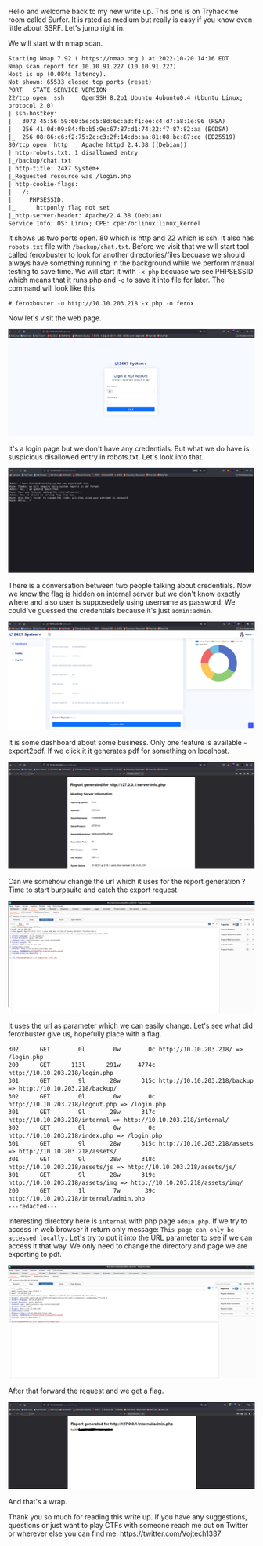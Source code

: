 Hello and welcome back to my new write up. This one is on Tryhackme room called Surfer. It is rated as medium
but really is easy if you know even little about SSRF. Let's jump right in.

We will start with nmap scan.

```
Starting Nmap 7.92 ( https://nmap.org ) at 2022-10-20 14:16 EDT
Nmap scan report for 10.10.91.227 (10.10.91.227)
Host is up (0.084s latency).
Not shown: 65533 closed tcp ports (reset)
PORT   STATE SERVICE VERSION
22/tcp open  ssh     OpenSSH 8.2p1 Ubuntu 4ubuntu0.4 (Ubuntu Linux; protocol 2.0)
| ssh-hostkey: 
|   3072 45:56:59:60:5e:c5:8d:6c:a3:f1:ee:c4:d7:a8:1e:96 (RSA)
|   256 41:0d:09:84:fb:b5:9e:67:87:d1:74:22:f7:87:82:aa (ECDSA)
|_  256 08:86:c6:f2:75:2c:c3:2f:14:db:aa:81:08:bc:87:cc (ED25519)
80/tcp open  http    Apache httpd 2.4.38 ((Debian))
| http-robots.txt: 1 disallowed entry 
|_/backup/chat.txt
| http-title: 24X7 System+
|_Requested resource was /login.php
| http-cookie-flags: 
|   /: 
|     PHPSESSID: 
|_      httponly flag not set
|_http-server-header: Apache/2.4.38 (Debian)
Service Info: OS: Linux; CPE: cpe:/o:linux:linux_kernel
```

It shows us two ports open. 80 which is http and 22 which is ssh. It also has `robots.txt` file with `/backup/chat.txt`. Before we visit that 
we will start tool called feroxbuster to look for another directories/files becuase we should always have something running in the background while we perform manual testing to save time. We will start it with `-x php` becuase we see PHPSESSID
which means that it runs php and `-o` to save it into file for later. The command will look like this

```
# feroxbuster -u http://10.10.203.218 -x php -o ferox
```

Now let's visit the web page. 

![alt text](https://github.com/vojtechsmola/CTF-write-ups/blob/main/Tryhackme-Write-Ups/THM-Surfer-Write-Up/images/surfer_web_login.png?raw=true)

It's a login page but we don't have any credentials. But what we do have is suspicious disallowed entry in robots.txt. Let's look into that.

![alt text](https://github.com/vojtechsmola/CTF-write-ups/blob/main/Tryhackme-Write-Ups/THM-Surfer-Write-Up/images/surfer_web_robots.png?raw=true)

There is a conversation between two people talking about credentials. Now we know the flag is hidden on internal server but we don't know exactly where and also user is supposedely using username as password. We could've guessed the credentials because it's just `admin:admin`. 

![alt text](https://github.com/vojtechsmola/CTF-write-ups/blob/main/Tryhackme-Write-Ups/THM-Surfer-Write-Up/images/surfer_web_admin.png?raw=true)

It is some dashboard about some business. Only one feature is available - export2pdf.
If we click it it generates pdf for something on localhost. 

![alt text](https://github.com/vojtechsmola/CTF-write-ups/blob/main/Tryhackme-Write-Ups/THM-Surfer-Write-Up/images/surfer_export_pdf.png?raw=true)

Can we somehow change the url which it uses for the report generation ? 
Time to start burpsuite and catch the export request. 

![alt text](https://github.com/vojtechsmola/CTF-write-ups/blob/main/Tryhackme-Write-Ups/THM-Surfer-Write-Up/images/surfer_burp_original.png?raw=true)

It uses the url as parameter which we can easily change.
Let's see what did feroxbuster give us, hopefully place with a flag. 

```
302      GET        0l        0w        0c http://10.10.203.218/ => /login.php
200      GET      113l      291w     4774c http://10.10.203.218/login.php
301      GET        9l       28w      315c http://10.10.203.218/backup => http://10.10.203.218/backup/
302      GET        0l        0w        0c http://10.10.203.218/logout.php => /login.php
301      GET        9l       28w      317c http://10.10.203.218/internal => http://10.10.203.218/internal/
302      GET        0l        0w        0c http://10.10.203.218/index.php => /login.php
301      GET        9l       28w      315c http://10.10.203.218/assets => http://10.10.203.218/assets/
301      GET        9l       28w      318c http://10.10.203.218/assets/js => http://10.10.203.218/assets/js/
301      GET        9l       28w      319c http://10.10.203.218/assets/img => http://10.10.203.218/assets/img/
200      GET        1l        7w       39c http://10.10.203.218/internal/admin.php
---redacted---
```

Interesting directory here is `internal` with php page `admin.php`. If we try to access in web browser it return only message:
`This page can only be accessed locally.`
Let's try to put it into the URL parameter to see if we can
access it that way. We only need to change the directory and page we are exporting to pdf.

![alt text](https://github.com/vojtechsmola/CTF-write-ups/blob/main/Tryhackme-Write-Ups/THM-Surfer-Write-Up/images/surf_burp_changed.png?raw=true)

After that forward the request and we get a flag. 

![alt text](https://github.com/vojtechsmola/CTF-write-ups/blob/main/Tryhackme-Write-Ups/THM-Surfer-Write-Up/images/surfer_burp_flag.png?raw=true)

And that's a wrap.

Thank you so much for reading this write up. If you have any suggestions, questions or just want to play CTFs with someone reach me out on Twitter or wherever else you can find me. https://twitter.com/Vojtech1337
